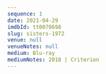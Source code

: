 ```yaml
---
sequence: 1
date: 2021-04-29
imdbId: tt0070698
slug: sisters-1972
venue: null
venueNotes: null
medium: Blu-ray
mediumNotes: 2018 | Criterion
---
```


